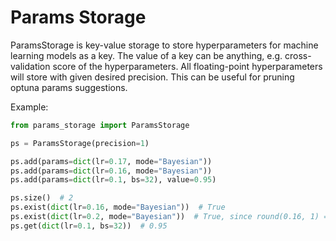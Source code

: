 # Params Storage

ParamsStorage is key-value storage to store hyperparameters for machine learning models as a key. The value of a key
can be anything, e.g. cross-validation score of the hyperparameters. All floating-point hyperparameters will store
with given desired precision. This can be useful for pruning optuna params suggestions.

Example:

```python
from params_storage import ParamsStorage

ps = ParamsStorage(precision=1)

ps.add(params=dict(lr=0.17, mode="Bayesian"))
ps.add(params=dict(lr=0.16, mode="Bayesian"))
ps.add(params=dict(lr=0.1, bs=32), value=0.95)

ps.size()  # 2
ps.exist(dict(lr=0.16, mode="Bayesian"))  # True
ps.exist(dict(lr=0.2, mode="Bayesian"))  # True, since round(0.16, 1) = 0.2
ps.get(dict(lr=0.1, bs=32))  # 0.95
```